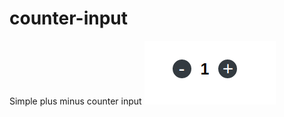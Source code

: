 # counter-input
Simple plus minus counter input
![alt text](https://raw.githubusercontent.com/GeorgeT01/counter-input/master/Screenshot%20from%202019-10-02%2012-30-38.png)
